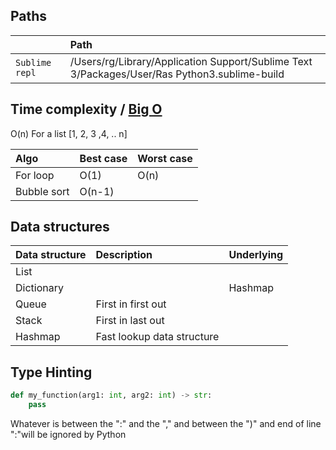 ## Paths
|  | Path |
| :------------- | :------------- |
| `Sublime repl` | /Users/rg/Library/Application Support/Sublime Text 3/Packages/User/Ras Python3.sublime-build |


## Time complexity / [Big O](https://en.wikipedia.org/wiki/Big_O_notation)
O(n)
For a list [1, 2, 3 ,4, .. n]

|Algo |Best case| Worst case |
|:--|:--|:--|
|For loop |O(1)| O(n) |
|Bubble sort | O(n-1) |  |

## Data structures
| Data structure | Description | Underlying |
| :-- | :-- | :-- |
| List | | |
| Dictionary | | Hashmap |
| Queue | First in first out | |
| Stack | First in last out |  |
| Hashmap | Fast lookup data structure | |

## Type Hinting
```py
def my_function(arg1: int, arg2: int) -> str:
    pass
```
Whatever is between the ":" and the "," and between the ")" and end of line ":"will be ignored by Python
